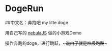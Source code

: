 # DogeRun
##中文名：奔跑吧 my litte doge

用自己写的 [nebulaJS](https://www.github.com/LaoQi/nebulaJS "nebulaJS") 做的小游戏Demo

操作奔跑的doge，进行跳跃，~~~说白了就是垃圾跑酷~~~
